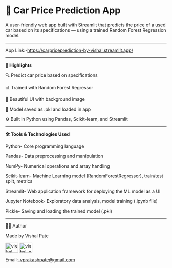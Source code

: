# 🚗 Car Price Prediction App

A user-friendly web app built with Streamlit that predicts the price of a used car based on its specifications — using a trained Random Forest Regression model.
___________________________________________________________________________________________________________________________________________

App Link:-https://carpriceprediction-by-vishal.streamlit.app/
___________________________________________________________________________________________________________________________________________

**🌟 Highlights**

🔍 Predict car price based on specifications

📊 Trained with Random Forest Regressor

🎨 Beautiful UI with background image

🧠 Model saved as .pkl and loaded in app

⚙️ Built in Python using Pandas, Scikit-learn, and Streamlit

___________________________________________________________________________________________________________________________________________

**🛠 Tools & Technologies Used**

Python-	Core programming language

Pandas-	Data preprocessing and manipulation

NumPy-	Numerical operations and array handling

Scikit-learn-	Machine Learning model (RandomForestRegressor), train/test split, metrics

Streamlit-	Web application framework for deploying the ML model as a UI

Jupyter Notebook-	Exploratory data analysis, model training (.ipynb file)

Pickle-	Saving and loading the trained model (.pkl)

___________________________________________________________________________________________________________________________________________

🙋‍♂️ Author

Made by Vishal Pate

<p align="left">
<a href="https://linkedin.com/in/vishal pate" target="blank"><img align="center" src="https://raw.githubusercontent.com/rahuldkjain/github-profile-readme-generator/master/src/images/icons/Social/linked-in-alt.svg" alt="vishal pate" height="30" width="40" /></a>
<a href="https://instagram.com/vishal_pate_10" target="blank"><img align="center" src="https://raw.githubusercontent.com/rahuldkjain/github-profile-readme-generator/master/src/images/icons/Social/instagram.svg" alt="vishal_pate_10" height="30" width="40" /></a>
</p>

Email:-vprakashpate@gmail.com
